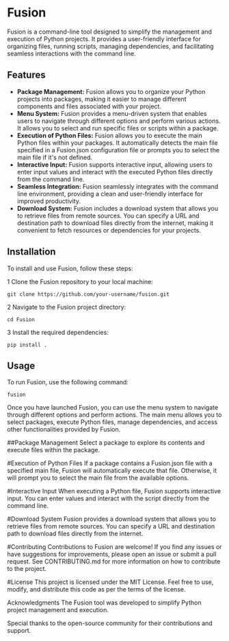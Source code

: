 # Fusion

Fusion is a command-line tool designed to simplify the management and execution of Python projects. It provides a user-friendly interface for organizing files, running scripts, managing dependencies, and facilitating seamless interactions with the command line.

## Features

- **Package Management:** Fusion allows you to organize your Python projects into packages, making it easier to manage different components and files associated with your project.
- **Menu System:** Fusion provides a menu-driven system that enables users to navigate through different options and perform various actions. It allows you to select and run specific files or scripts within a package.
- **Execution of Python Files:** Fusion allows you to execute the main Python files within your packages. It automatically detects the main file specified in a Fusion.json configuration file or prompts you to select the main file if it's not defined.
- **Interactive Input:** Fusion supports interactive input, allowing users to enter input values and interact with the executed Python files directly from the command line.
- **Seamless Integration:** Fusion seamlessly integrates with the command line environment, providing a clean and user-friendly interface for improved productivity.
- **Download System:** Fusion includes a download system that allows you to retrieve files from remote sources. You can specify a URL and destination path to download files directly from the internet, making it convenient to fetch resources or dependencies for your projects.

## Installation

To install and use Fusion, follow these steps:

1 Clone the Fusion repository to your local machine:

```
git clone https://github.com/your-username/fusion.git
```
2 Navigate to the Fusion project directory:
```
cd Fusion
```
3 Install the required dependencies:
```
pip install .
```
## Usage
To run Fusion, use the following command:
```
fusion
```

Once you have launched Fusion, you can use the menu system to navigate through different options and perform actions. The main menu allows you to select packages, execute Python files, manage dependencies, and access other functionalities provided by Fusion.

##Package Management
Select a package to explore its contents and execute files within the package.

#Execution of Python Files
If a package contains a Fusion.json file with a specified main file, Fusion will automatically execute that file. Otherwise, it will prompt you to select the main file from the available options.

#Interactive Input
When executing a Python file, Fusion supports interactive input. You can enter values and interact with the script directly from the command line.

#Download System
Fusion provides a download system that allows you to retrieve files from remote sources. You can specify a URL and destination path to download files directly from the internet.

#Contributing
Contributions to Fusion are welcome! If you find any issues or have suggestions for improvements, please open an issue or submit a pull request. See CONTRIBUTING.md for more information on how to contribute to the project.

#License
This project is licensed under the MIT License. Feel free to use, modify, and distribute this code as per the terms of the license.

Acknowledgments
The Fusion tool was developed to simplify Python project management and execution.

Special thanks to the open-source community for their contributions and support.
